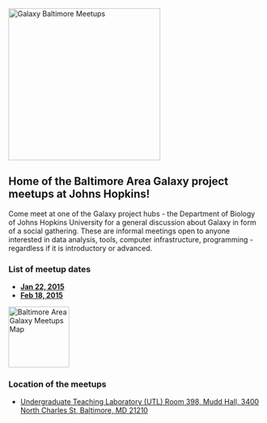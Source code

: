 <div class='center'><img src="/events/meetups/baltimore/GalaxyBaltimoreMeetupLogo400.png" alt="Galaxy Baltimore Meetups" width="300" /></div>

## Home of the Baltimore Area Galaxy project meetups at Johns Hopkins!

Come meet at one of the Galaxy project hubs - the Department of Biology of Johns Hopkins University for a general discussion about Galaxy in form of a social gathering. These are informal meetings open to anyone interested in data analysis, tools, computer infrastructure, programming - regardless if it is introductory or advanced.

### List of meetup dates

* **[Jan 22, 2015](/events/meetups/baltimore/2015-01-22/)**
* **[Feb 18, 2015](/events/meetups/baltimore/2015-02-18/)**

<div class='right'><a href='http://bit.ly/1xSyrt7'><img src="/events/meetups/baltimore/BaltimoreAreaMeetupMapThumb.png" alt="Baltimore Area Galaxy Meetups Map" width="120" /></a></div>

### Location of the meetups

* [Undergraduate Teaching Laboratory (UTL) Room 398, Mudd Hall, 3400 North Charles St, Baltimore, MD 21210](http://bit.ly/1xSyrt7)
